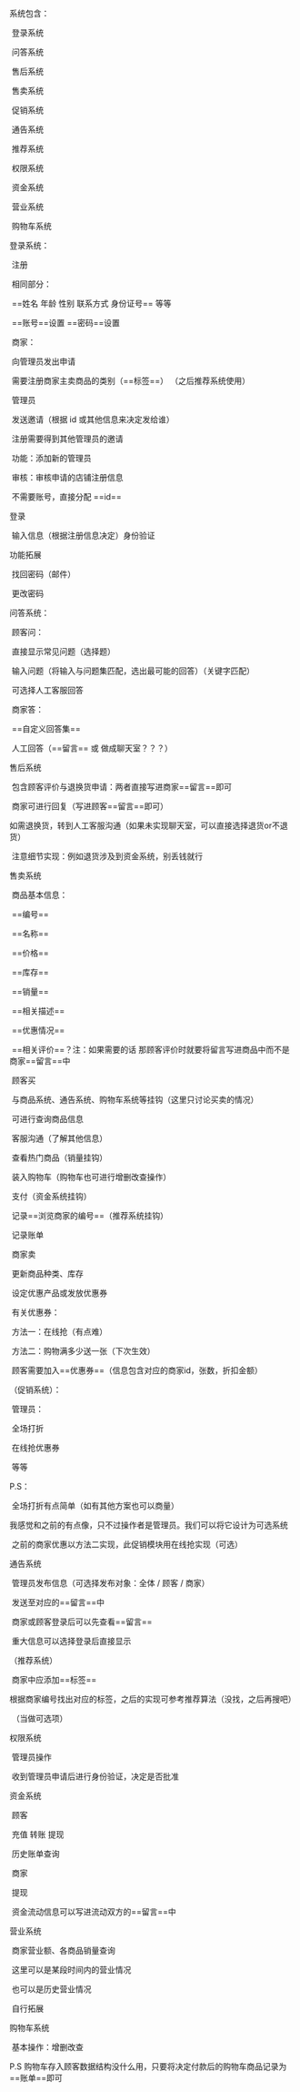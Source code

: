 系统包含：

​	登录系统

​	问答系统

​	售后系统

​	售卖系统

​	促销系统

​	通告系统

​	推荐系统

​	权限系统

​	资金系统

​	营业系统

​	购物车系统



登录系统：

​	注册

​		相同部分：

​			==姓名	年龄	性别	联系方式	身份证号==	等等

​			==账号==设置	==密码==设置

​		商家：

​			向管理员发出申请

​			需要注册商家主卖商品的类别（==标签==）	（之后推荐系统使用）

​		管理员

​			发送邀请（根据 id 或其他信息来决定发给谁）

​			注册需要得到其他管理员的邀请

​			功能：添加新的管理员

​			审核：审核申请的店铺注册信息

​			不需要账号，直接分配 ==id==

登录

​		输入信息（根据注册信息决定）身份验证		

功能拓展

​	找回密码（邮件）

​	更改密码



问答系统：

​	顾客问：

​		直接显示常见问题（选择题）

​		输入问题（将输入与问题集匹配，选出最可能的回答）（关键字匹配）

​		可选择人工客服回答

​	商家答：

​		==自定义回答集==

​		人工回答（==留言== 或 做成聊天室？？？）



售后系统

​	包含顾客评价与退换货申请：两者直接写进商家==留言==即可

​	商家可进行回复（写进顾客==留言==即可）

​	如需退换货，转到人工客服沟通（如果未实现聊天室，可以直接选择退货or不退货）

​	注意细节实现：例如退货涉及到资金系统，别丢钱就行



售卖系统

​	商品基本信息：

​				==编号==

​				==名称==

​				==价格==

​				==库存==

​				==销量==

​				==相关描述==			

​				==优惠情况==

​				==相关评价==？注：如果需要的话 那顾客评价时就要将留言写进商品中而不是商家==留言==中

​	顾客买

​		与商品系统、通告系统、购物车系统等挂钩（这里只讨论买卖的情况）

​			可进行查询商品信息

​			客服沟通（了解其他信息）

​			查看热门商品（销量挂钩）

​			装入购物车（购物车也可进行增删改查操作）

​			支付（资金系统挂钩）

​			记录==浏览商家的编号==（推荐系统挂钩）

​			记录账单	

​	商家卖

​		更新商品种类、库存

​		设定优惠产品或发放优惠券

​			有关优惠券：

​				方法一：在线抢（有点难）

​				方法二：购物满多少送一张（下次生效）

​								顾客需要加入==优惠券==（信息包含对应的商家id，张数，折扣金额）



（促销系统）：

​	管理员：

​		全场打折

​		在线抢优惠券

​		等等

P.S：

​	全场打折有点简单（如有其他方案也可以商量）

​	我感觉和之前的有点像，只不过操作者是管理员。我们可以将它设计为可选系统

​	之前的商家优惠以方法二实现，此促销模块用在线抢实现（可选）



通告系统

​	管理员发布信息（可选择发布对象：全体 / 顾客 / 商家）

​	发送至对应的==留言==中

​	商家或顾客登录后可以先查看==留言==

​	重大信息可以选择登录后直接显示



（推荐系统）

​	商家中应添加==标签==

​	根据商家编号找出对应的标签，之后的实现可参考推荐算法（没找，之后再搜吧）

​	（当做可选项）	



权限系统

​	管理员操作

​		收到管理员申请后进行身份验证，决定是否批准



资金系统

​	顾客

​		充值 转账 提现

​		历史账单查询

​	商家

​		提现

​	资金流动信息可以写进流动双方的==留言==中



营业系统

​	商家营业额、各商品销量查询

​	这里可以是某段时间内的营业情况

​	也可以是历史营业情况

​	自行拓展



购物车系统

​	基本操作：增删改查

P.S 购物车存入顾客数据结构没什么用，只要将决定付款后的购物车商品记录为==账单==即可













